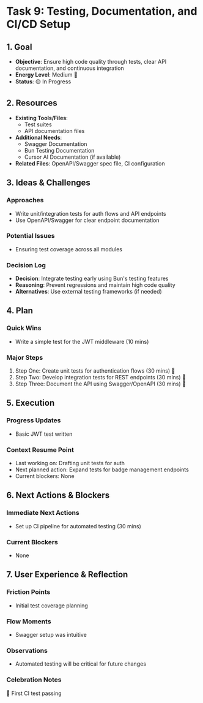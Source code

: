 # Task 9: Testing, Documentation, and CI/CD Setup

## 1. Goal
- **Objective**: Ensure high code quality through tests, clear API documentation, and continuous integration
- **Energy Level**: Medium 🔋
- **Status**: 🟡 In Progress

## 2. Resources
- **Existing Tools/Files**: 
  - Test suites
  - API documentation files
- **Additional Needs**:
  - Swagger Documentation
  - Bun Testing Documentation
  - Cursor AI Documentation (if available)
- **Related Files**: OpenAPI/Swagger spec file, CI configuration

## 3. Ideas & Challenges
### Approaches
- Write unit/integration tests for auth flows and API endpoints
- Use OpenAPI/Swagger for clear endpoint documentation

### Potential Issues
- Ensuring test coverage across all modules

### Decision Log
- **Decision**: Integrate testing early using Bun's testing features
- **Reasoning**: Prevent regressions and maintain high code quality
- **Alternatives**: Use external testing frameworks (if needed)

## 4. Plan
### Quick Wins
- Write a simple test for the JWT middleware (10 mins)

### Major Steps
1. Step One: Create unit tests for authentication flows (30 mins) 🎯
2. Step Two: Develop integration tests for REST endpoints (30 mins) 🎯
3. Step Three: Document the API using Swagger/OpenAPI (30 mins) 🎯

## 5. Execution
### Progress Updates
- Basic JWT test written

### Context Resume Point
- Last working on: Drafting unit tests for auth
- Next planned action: Expand tests for badge management endpoints
- Current blockers: None

## 6. Next Actions & Blockers
### Immediate Next Actions
- Set up CI pipeline for automated testing (30 mins)

### Current Blockers
- None

## 7. User Experience & Reflection
### Friction Points
- Initial test coverage planning

### Flow Moments
- Swagger setup was intuitive

### Observations
- Automated testing will be critical for future changes

### Celebration Notes
🎉 First CI test passing 